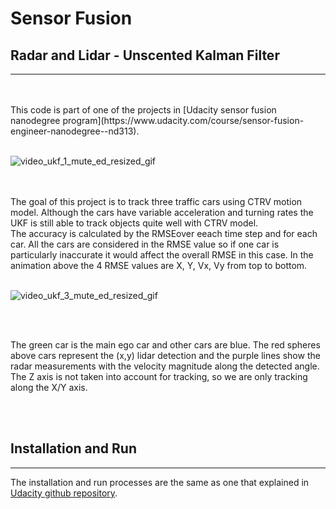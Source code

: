# Sensor Fusion
## Radar and Lidar - Unscented Kalman Filter
***

<br>
<br>
This code is part of one of the projects in [Udacity sensor fusion nanodegree program](https://www.udacity.com/course/sensor-fusion-engineer-nanodegree--nd313).
<br>
<br>

![video_ukf_1_mute_ed_resized_gif](https://user-images.githubusercontent.com/54375769/125867324-72494423-d17c-49c6-991d-4c6d7d364136.gif)

<br>
<br>
The goal of this project is to track three traffic cars using CTRV motion model. Although the cars have variable acceleration and turning rates the UKF is still able to track objects quite well with CTRV model.<br>
The accuracy is calculated by the RMSEover eeach time step and for each car. All the cars are considered in the RMSE value so if one car is particularly inaccurate it would affect the overall RMSE in this case. In the animation above the 4 RMSE values are X, Y, Vx, Vy from top to bottom.
<br>
<br>

![video_ukf_3_mute_ed_resized_gif](https://user-images.githubusercontent.com/54375769/125867405-cbe2708d-b531-489d-982a-49319b4f4cdd.gif)

<br>
<br>

The green car is the main ego car and other cars are blue. The red spheres above cars represent the (x,y) lidar detection and the purple lines show the radar measurements with the velocity magnitude along the detected angle. The Z axis is not taken into account for tracking, so we are only tracking along the X/Y axis.


<br>
<br>

## Installation and Run
***
The installation and run processes are the same as one that explained in [Udacity github repository](https://github.com/rayryeng/SFND_Lidar_Obstacle_Detection).
